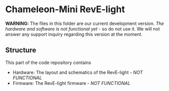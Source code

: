 Chameleon-Mini RevE-light
==============

**WARNING:** The files in this folder are our current development version. *The hardware and software is not functional yet* - so do not use it. We will not answer any support inquiry regarding this version at the moment.

Structure
--------------------
This part of the code repository contains

* Hardware: The layout and schematics of the RevE-light - *NOT FUNCTIONAL*
* Firmware: The RevE-light firmware - *NOT FUNCTIONAL*